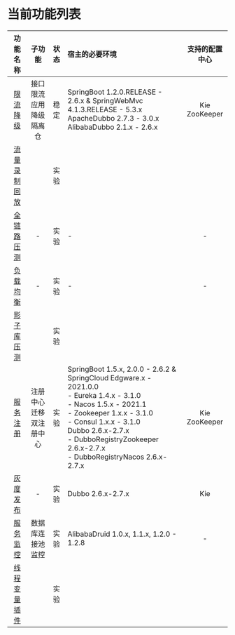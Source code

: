 # 当前功能列表

|功能名称|子功能|状态|宿主的必要环境|支持的配置中心|
|:-:|:-:|:-:|:-|:-:|
|[限流降级](flowcontrol/flowcontrol.md)|接口限流<br>应用降级<br>隔离仓|稳定|SpringBoot 1.2.0.RELEASE - 2.6.x & SpringWebMvc 4.1.3.RELEASE - 5.3.x<br>ApacheDubbo 2.7.3 - 3.0.x<br>AlibabaDubbo 2.1.x - 2.6.x|Kie<br>ZooKeeper|
|[流量录制回放](flowrecord/document.md)||实验|||
|[全链路压测](hercules/document.md)|-|实验|-|-
|[负载均衡](loadbalancer/document.md)|-|实验|-|-
|[影子库压测](online-stresstest/document.md)||实验|||
|[服务注册](registry/document.md)|注册中心迁移<br>双注册中心|实验|SpringBoot 1.5.x, 2.0.0 - 2.6.2 & SpringCloud Edgware.x - 2021.0.0<br>- Eureka 1.4.x - 3.1.0<br>- Nacos 1.5.x - 2021.1<br>- Zookeeper 1.x.x - 3.1.0<br>- Consul 1.x.x - 3.1.0<br>Dubbo 2.6.x-2.7.x<br>- DubboRegistryZookeeper 2.6.x-2.7.x<br>- DubboRegistryNacos  2.6.x-2.7.x|Kie<br>ZooKeeper|
|[灰度发布](router/document.md)|-|实验|Dubbo 2.6.x-2.7.x|Kie|
|[服务监控](server-monitor/document.md)|数据库连接池监控|实验|AlibabaDruid 1.0.x, 1.1.x, 1.2.0 - 1.2.8|-|
|[线程变量插件](threadlocal/document.md)||实验|||